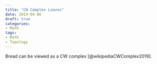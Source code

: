 ```yaml
---
title: "CW Complex Loaves"
date: 2019-04-06
draft: true
categories:
- Math
tags:
- Math
- Topology
---
```


Bread can be viewed as a CW complex [@wikipediaCWComplex2019].

